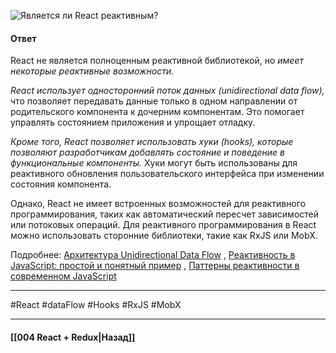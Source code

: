 ![Является ли React реактивным?](https://youtu.be/DgevxmyzymQ?t=291)

#### Ответ

React не является полноценным реактивной библиотекой, но *имеет некоторые реактивные возможности.*

*React использует односторонний поток данных (unidirectional data flow),* что позволяет передавать данные только в одном направлении от родительского компонента к дочерним компонентам. Это помогает управлять состоянием приложения и упрощает отладку.

*Кроме того, React позволяет использовать хуки (hooks), которые позволяют разработчикам добавлять состояние и поведение в функциональные компоненты.* Хуки могут быть использованы для реактивного обновления пользовательского интерфейса при изменении состояния компонента.

Однако, React не имеет встроенных возможностей для реактивного программирования, таких как автоматический пересчет зависимостей или потоковых операций. Для реактивного программирования в React можно использовать сторонние библиотеки, такие как RxJS или MobX.

Подробнее: [Архитектура Unidirectional Data Flow](https://habr.com/ru/articles/353590/) , [Реактивность в JavaScript: простой и понятный пример](https://habr.com/ru/companies/ruvds/articles/418633/) , [Паттерны реактивности в современном JavaScript](https://habr.com/ru/articles/757770/)

____
#React #dataFlow #Hooks #RxJS #MobX

____

#### [[004 React + Redux|Назад]]
